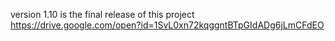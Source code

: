 version 1.10 is the final release of this project
https://drive.google.com/open?id=1SvL0xn72kqggntBTpGIdADg6jLmCFdEO
